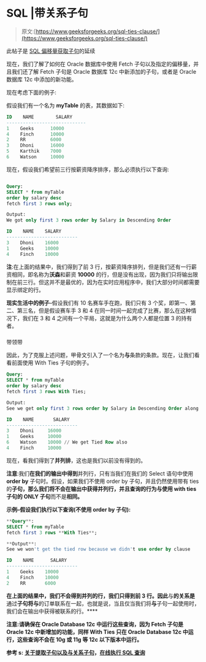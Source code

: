 # SQL |带关系子句

> 原文:[https://www.geeksforgeeks.org/sql-ties-clause/](https://www.geeksforgeeks.org/sql-ties-clause/)

此帖子是 [SQL 偏移量获取子句](https://www.geeksforgeeks.org/sql-offset-fetch-clause/)的延续

现在，我们了解了如何在 Oracle 数据库中使用 Fetch 子句以及指定的偏移量，并且我们还了解 Fetch 子句是 Oracle 数据库 12c 中新添加的子句，或者是 Oracle 数据库 12c 中添加的新功能。

现在考虑下面的例子:

假设我们有一个名为 **myTable** 的表，其数据如下:

```sql
ID    NAME        SALARY
-----------------------------
1    Geeks      10000
4    Finch      10000
2    RR         6000
3    Dhoni      16000
5    Karthik    7000
6    Watson     10000
```

现在，假设我们希望前三行按薪资降序排序，那么必须执行以下查询:

```sql

Query:
SELECT * from myTable 
order by salary desc 
fetch first 3 rows only;

Output: 
We got only first 3 rows order by Salary in Descending Order

ID    NAME    SALARY
--------------------------
3    Dhoni    16000
1    Geeks    10000
4    Finch    10000

```

**注**:在上面的结果中，我们得到了前 3 行，按薪资降序排列，但是我们还有一行薪资相同，即名称为**沃森**和薪资 **10000** 的行，但是没有出现，因为我们只将输出限制在前三行。但这并不是最优的，因为在实时应用程序中，我们大部分时间都需要显示绑定的行。

**现实生活中的例子**–假设我们有 10 名赛车手在跑，我们只有 3 个奖，即第一、第二、第三名，但是假设赛车手 3 和 4 在同一时间一起完成了比赛，那么在这种情况下，我们在 3 和 4 之间有一个平局，这就是为什么两个人都是位置 3 的持有者。

### 

带领带

因此，为了克服上述问题，甲骨文引入了一个名为**与**条款的条款。现在，让我们看看前面使用 With Ties 子句的例子。

```sql
Query:
SELECT * from myTable 
order by salary desc 
fetch first 3 rows With Ties;

Output:
See we get only first 3 rows order by Salary in Descending Order along with Tied Row also

ID    NAME       SALARY
--------------------------
3    Dhoni     16000
1    Geeks     10000
6    Watson    10000 // We get Tied Row also
4    Finch     10000

```

现在，看我们得到了**并列排**，这也是我们以前没有得到的。

**注意**:我们**在我们的输出中得到**并列行，只有当我们在我们的 Select 语句中使用 **order by** 子句时。假设，如果我们不使用 order by 子句，并且仍然使用带有 ties 的**子句，那么我们将不会在输出中获得并列行，并且查询的行为与使用 with ties 子句的 **ONLY** 子句**而不是**相同。**

****示例**–假设我们执行以下查询(不使用 order by 子句):**

```sql
**Query**:
SELECT * from myTable 
fetch first 3 rows **With Ties**;

**Output**:
See we won't get the tied row because we didn't use order by clause

ID    NAME      SALARY
--------------------------
1    Geeks    10000
4    Finch    10000
2    RR       6000 
```

**在上面的结果中，我们不会得到并列的行，我们只得到前 3 行。因此**与**的关系是**通过**子句将与**的订单联系在一起，也就是说，当且仅当我们将**与**子句一起使用时，我们会在输出中获得被联系的行。****

****注意**:请确保在 Oracle Database 12c 中运行这些查询，因为 Fetch 子句是 Oracle 12c 中新增加的功能，同样 With Ties 只在 Oracle Database 12c 中运行，这些查询**不会**在 10g 或 11g 等 12c 以下版本中运行。**

****参考** s: [关于提取子句以及与关系子句](https://oracle-base.com/articles/12c/row-limiting-clause-for-top-n-queries-12cr1)，[在线执行 SQL 查询](https://livesql.oracle.com/apex/livesql/file/index.html)**
